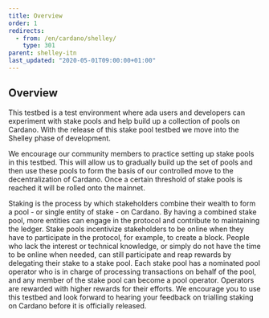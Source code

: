 ```yaml
---
title: Overview
order: 1
redirects:
  - from: /en/cardano/shelley/
    type: 301
parent: shelley-itn
last_updated: "2020-05-01T09:00:00+01:00"
---
```

## Overview

This testbed is a test environment where ada users and developers can experiment with stake pools and help build up a collection of pools on Cardano. With the release of this stake pool testbed we move into the Shelley phase of development. 

We encourage our community members to practice setting up stake pools in this testbed. This will allow us to gradually build up the set of pools and then use these pools to form the basis of our controlled move to the decentralization of Cardano. Once a certain threshold of stake pools is reached it will be rolled onto the mainnet. 

Staking is the process by which stakeholders combine their wealth to form a pool - or single entity of stake - on Cardano. By having a combined stake pool, more entities can engage in the protocol and contribute to maintaining the ledger. 
Stake pools incentivize stakeholders to be online when they have to participate in the protocol, for example, to create a block. People who lack the interest or technical knowledge, or simply do not have the time to be online when needed, can still participate and reap rewards by delegating their stake to a stake pool. Each stake pool has a nominated pool operator who is in charge of processing transactions on behalf of the pool, and any member of the stake pool can become a pool operator. Operators are rewarded with higher rewards for their efforts.
We encourage you to use this testbed and look forward to hearing your feedback on trialling staking on Cardano before it is officially released.
